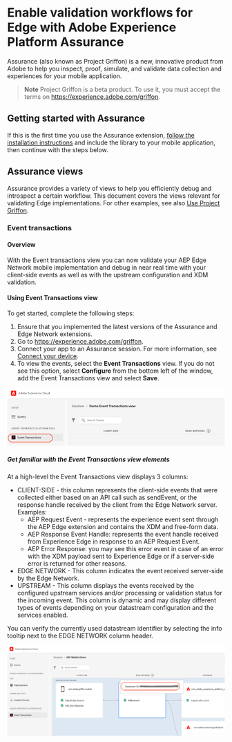 # Enable validation workflows for Edge with Adobe Experience Platform Assurance

Assurance (also known as Project Griffon) is a new, innovative product from Adobe to help you inspect, proof, simulate, and validate data collection and experiences for your mobile application.

> **Note**
> Project Griffon is a beta product. To use it, you must accept the terms on https://experience.adobe.com/griffon.

## Getting started with Assurance

If this is the first time you use the Assurance extension, [follow the installation instructions](https://aep-sdks.gitbook.io/docs/foundation-extensions/adobe-experience-platform-assurance) and include the library to your mobile application, then continue with the steps below.

## Assurance views

Assurance provides a variety of views to help you efficiently debug and introspect a certain workflow. This document covers the views relevant for validating Edge implementations. For other examples, see also [Use Project Griffon](https://aep-sdks.gitbook.io/docs/beta/project-griffon/using-project-griffon).

### Event transactions

#### Overview

With the Event transactions view you can now validate your AEP Edge Network mobile implementation and debug in near real time with your client-side events as well as with the upstream configuration and XDM validation.

#### Using Event Transactions view

To get started, complete the following steps:

1. Ensure that you implemented the latest versions of the Assurance and Edge Network extensions.
2. Go to https://experience.adobe.com/griffon.
3. Connect your app to an Assurance session. For more information, see [Connect your device](https://aep-sdks.gitbook.io/docs/beta/project-griffon/using-project-griffon).
4. To view the events, select the **Event Transactions** view. If you do not see this option, select **Configure** from the bottom left of the window, add the Event Transactions view and select **Save**.

![select data](../assets/assurance-select-event-transactions-view.png)

##### Get familiar with the Event Transactions view elements

At a high-level the Event Transactions view displays 3 columns:
- CLIENT-SIDE - this column represents the client-side events that were collected either based on an API call such as sendEvent, or the response handle received by the client from the Edge Network server. Examples:
    - AEP Request Event - represents the experience event sent through the AEP Edge extension and contains the XDM and free-form data.
    - AEP Response Event Handle: represents the event handle received from Experience Edge in response to an AEP Request Event.
    - AEP Error Response: you may see this error event in case of an error with the XDM payload sent to Experience Edge or if a server-side error is returned for other reasons.
- EDGE NETWORK - This column indicates the event received server-side by the Edge Network.
- UPSTREAM - This column displays the events received by the configured upstream services and/or processing or validation status for the incoming event. This column is dynamic and may display different types of events depending on your datastream configuration and the services enabled.

You can verify the currently used datastream identifier by selecting the info tooltip next to the EDGE NETWORK column header.

![select data](../assets/assurance-datastream-id.png)
